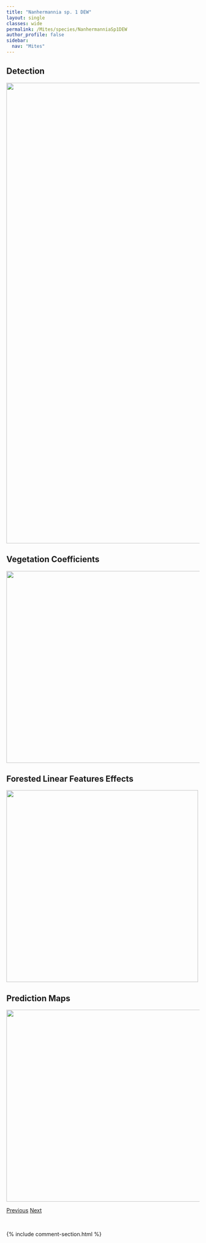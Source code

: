 ```yaml
---
title: "Nanhermannia sp. 1 DEW"
layout: single
classes: wide
permalink: /Mites/species/NanhermanniaSp1DEW
author_profile: false
sidebar:
  nav: "Mites"
---
```


<h2>Detection</h2>

<a href="https://drive.google.com/uc?export=view&id=1a8FjHZpU3sFhxfMsDOEfhflrMaI4P20S">
<img src="https://drive.google.com/uc?export=view&id=1a8FjHZpU3sFhxfMsDOEfhflrMaI4P20S" height = "1200" width = "800">
</a>


<h2>Vegetation Coefficients</h2>

<a href="https://drive.google.com/uc?export=view&id=18452iz6Bjcm15Y0xvBvVWxyBeIGoSLiE">
<img src="https://drive.google.com/uc?export=view&id=18452iz6Bjcm15Y0xvBvVWxyBeIGoSLiE" height = "500" width = "1000">
</a>


<h2>Forested Linear Features Effects</h2>

<a href="https://drive.google.com/uc?export=view&id=1jFcgxvJZ03qxW0Zg7V6XYrJhz-b5Uc7E">
<img src="https://drive.google.com/uc?export=view&id=1jFcgxvJZ03qxW0Zg7V6XYrJhz-b5Uc7E" height = "500" width = "500">
</a>


<h2>Prediction Maps</h2>

<a href="https://drive.google.com/uc?export=view&id=1tqyG_AYWZdbSs3SaaIbpMQDpltedFpii">
<img src="https://drive.google.com/uc?export=view&id=1tqyG_AYWZdbSs3SaaIbpMQDpltedFpii" height = "500" width = "1000">
</a>


<a href="/DevelopmentWebsite/Mites/species/MycobatesPerates" class="pagination--pager" title="Mycobates perates">Previous</a> <a href="/DevelopmentWebsite/Mites/species/NeogymnobatesLuteus" class="pagination--pager" title="Neogymnobates luteus">Next</a>

<p>&nbsp;</p>

{% include comment-section.html %}

